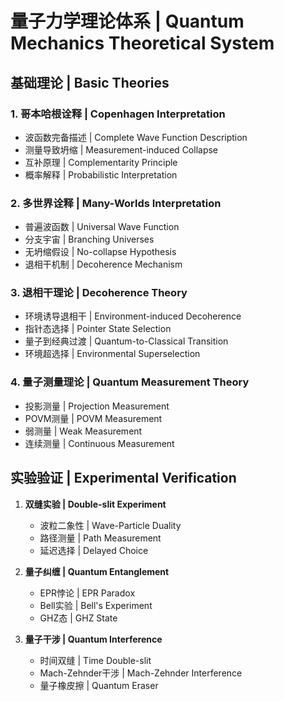 # 量子力学理论体系 | Quantum Mechanics Theoretical System

## 基础理论 | Basic Theories

### 1. 哥本哈根诠释 | Copenhagen Interpretation
- 波函数完备描述 | Complete Wave Function Description
- 测量导致坍缩 | Measurement-induced Collapse
- 互补原理 | Complementarity Principle
- 概率解释 | Probabilistic Interpretation

### 2. 多世界诠释 | Many-Worlds Interpretation
- 普遍波函数 | Universal Wave Function
- 分支宇宙 | Branching Universes
- 无坍缩假设 | No-collapse Hypothesis
- 退相干机制 | Decoherence Mechanism

### 3. 退相干理论 | Decoherence Theory
- 环境诱导退相干 | Environment-induced Decoherence
- 指针态选择 | Pointer State Selection
- 量子到经典过渡 | Quantum-to-Classical Transition
- 环境超选择 | Environmental Superselection

### 4. 量子测量理论 | Quantum Measurement Theory
- 投影测量 | Projection Measurement
- POVM测量 | POVM Measurement
- 弱测量 | Weak Measurement
- 连续测量 | Continuous Measurement

## 实验验证 | Experimental Verification
1. **双缝实验 | Double-slit Experiment**
   - 波粒二象性 | Wave-Particle Duality
   - 路径测量 | Path Measurement
   - 延迟选择 | Delayed Choice

2. **量子纠缠 | Quantum Entanglement**
   - EPR悖论 | EPR Paradox
   - Bell实验 | Bell's Experiment
   - GHZ态 | GHZ State

3. **量子干涉 | Quantum Interference**
   - 时间双缝 | Time Double-slit
   - Mach-Zehnder干涉 | Mach-Zehnder Interference
   - 量子橡皮擦 | Quantum Eraser